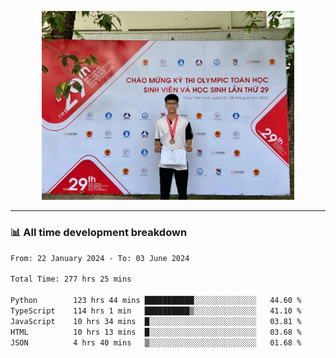 <p align="center"><img src="asset/header.jpg" width="80%"/></p>

---
<!-- 
<details>
  <summary>📃 My Resume</summary>

### Education

- 📖 **Information Technology**\
📆 10/2021 - present\
📍 **Thang Long University** - Hoang Mai, Hanoi, Vietnam -->

<!-- ### Experience
- 👨‍💻 **Full Stack Web Intern**\
📆 09/2022 - 12/2023\
📍 **TECH 5S** -  Luu Huu Phuong, Phuong My Dinh I, Nam Tu Liem, Hanoi.


- 👨‍💻 **Full Stack Web Fresher**\
📆 1/2022 - 05/2023\
📍 **TECH 5S** -  Luu Huu Phuong, Phuong My Dinh I, Nam Tu Liem, Hanoi.

- 👨‍💻 **Frontend Web Fresher**\
📆 11/2023 - present\
📍 **White Neuron** -  Mau Luong, Ha Dong, Hanoi, Vietnam
</details> -->

### 📊 All time development breakdown

<!--START_SECTION:waka-->

```txt
From: 22 January 2024 - To: 03 June 2024

Total Time: 277 hrs 25 mins

Python        123 hrs 44 mins ███████████░░░░░░░░░░░░░░   44.60 %
TypeScript    114 hrs 1 min   ██████████▒░░░░░░░░░░░░░░   41.10 %
JavaScript    10 hrs 34 mins  █░░░░░░░░░░░░░░░░░░░░░░░░   03.81 %
HTML          10 hrs 13 mins  █░░░░░░░░░░░░░░░░░░░░░░░░   03.68 %
JSON          4 hrs 40 mins   ▒░░░░░░░░░░░░░░░░░░░░░░░░   01.68 %
```

<!--END_SECTION:waka-->
